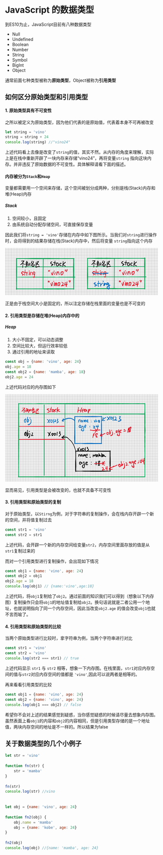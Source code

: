 # JavaScript 的数据类型

到ES10为止，JavaScript目前有八种数据类型

* Null
* Undefined
* Boolean
* Number
* String
* Symbol
* BigInt
* Object

通常前面七种类型被称为**原始类型**，Object被称为**引用类型**

## 如何区分原始类型和引用类型

#### 1. 原始类型具有不可变性

之所以被定义为原始类型，因为他们代表的是原始值，代表着本身不可再被改变

```javascript
let string = 'vino'
string = string + 24
console.log(string) //"vino24"
```

上述代码看上去像是改变了`string`的值，其实不然。从内存的角度来理解，实际上是在栈中重新开辟了一块内存来存储“vino24”，再将变量`string`
指向这块内存。并非违反了原始数据的不可变性。具体解释请看下面的描述。

#### 内存被分为`Stack`和`Heap`

变量都需要用一个空间来存储，这个空间被划分成两种，分别是栈(Stack)内存和堆(Heap)内存

##### Stack

1. 空间较小，且固定
2. 由系统自动分配存储空间，可直接保存变量

因此我们将`string = 'vino'`存储在内存中如下图所示。当我们对`string`进行操作时，会将得到的结果存储在栈(Stack)内存中，然后将变量
`string`指向这个内存

![stack](./img/stack.png)


正是由于栈空间大小是固定的，所以注定存储在栈里面的变量也是不可变的

#### 2. 引用类型是存储在堆(Heap)内存中的

##### Heap

1. 大小不固定，可以动态调整
2. 空间比较大，但运行效率较低
3. 通过引用的地址来读取

```javascript
const obj = {name: 'vino', age: 24}
obj.age = 18
const obj2 = {name: 'mamba', age: 18}
obj2.age = 24
```

上述代码对应的内存图如下

![Heap](./img/Heap.png)

显而易见，引用类型是会被改变的，也就不具备不可变性

#### 3. 引用类型和原始类型的复制

对于原始类型，以`Stirng`为例，对于字符串的复制操作，会在栈内存开辟一个新的空间，并将值复制过去

```javascript
const str1 = 'vino'
const str2 = str1
```

上述代码，会开辟一个新的内存空间给变量`str2`，内存空间里面存放的值是从`str1`复制过来的

而对一个引用类型进行复制操作，会出现如下情况

```javascript
const obj1 = {name: 'vino', age: 24}
const obj2 = obj1
obj2.age = 18
console.log(obj1) // {name:'vino',age:18}
```

上述代码，将`obj1`复制给了`obj2`。通过前面的知识我们可以得到（想象以下内存图）复制操作只会将`obj1`的地址值复制给`obj2`。换句话说就是二者公用一个地址，也就说明指向了同一个内存空间，因此当改变`obj2.age`
的值会改变`obj1`也就不言而喻了。

#### 4. 引用类型和原始类型的比较

当两个原始类型进行比较时，拿字符串为例，当两个字符串进行对比

```javascript
const str1 = 'vino'
const str2 = 'vino'
console.log(str2 === str1) // true
```

上述代码显示 `str1` 与 `str2` 相等，想象一下内存图。在栈里面，`str1`对应内存空间的值与`str2`对应内存空间的值都是 `'vino'`,因此可以说两者是相等的。

再来看看引用类型的比较

```javascript
const obj1 = {name: 'vino', age: 24}
const obj2 = {name: 'vino', age: 24}
console.log(obj1 === obj2) // false
```

希望你不会对上述的结果感觉到疑惑，当你感觉疑惑的时候请尽量去想象内存图。虽然表面上看`obj1`的内容和`obj2`的内容相同，但是引用类型存储的是一个地址值，两块内存空间的地址是不一样的。所以结果为false

## 关于数据类型的几个小例子

```javascript
let str = 'vino'

function fn(str) {
    str = 'mamba'
}

fn(str)
console.log(str) //vino


let obj = {name: 'vino', age: 24}

function fn2(obj) {
    obj.name = 'mamba'
    obj = {name: 'kobe', age: 24}
}

fn2(obj)
console.log(obj) //{name: 'mamba', age: 24}
```

















